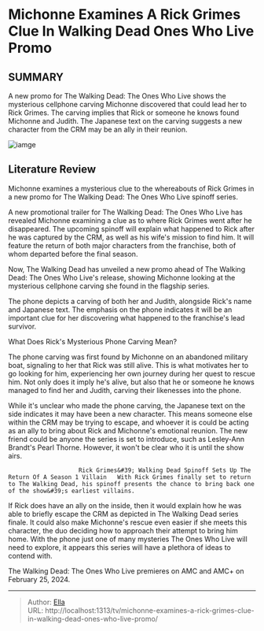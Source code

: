 # Michonne Examines A Rick Grimes Clue In Walking Dead Ones Who Live Promo


## SUMMARY 



  A new promo for The Walking Dead: The Ones Who Live shows the mysterious cellphone carving Michonne discovered that could lead her to Rick Grimes.   The carving implies that Rick or someone he knows found Michonne and Judith.   The Japanese text on the carving suggests a new character from the CRM may be an ally in their reunion.  

![iamge](https://static1.srcdn.com/wordpress/wp-content/uploads/2024/01/rick-grimes-bloody-in-the-walking-dead-the-ones-who-live-1.jpg)

## Literature Review
Michonne examines a mysterious clue to the whereabouts of Rick Grimes in a new promo for The Walking Dead: The Ones Who Live spinoff series.




A new promotional trailer for The Walking Dead: The Ones Who Live has revealed Michonne examining a clue as to where Rick Grimes went after he disappeared. The upcoming spinoff will explain what happened to Rick after he was captured by the CRM, as well as his wife&#39;s mission to find him. It will feature the return of both major characters from the franchise, both of whom departed before the final season.




Now, The Walking Dead has unveiled a new promo ahead of The Walking Dead: The Ones Who Live&#39;s release, showing Michonne looking at the mysterious cellphone carving she found in the flagship series.


 

The phone depicts a carving of both her and Judith, alongside Rick&#39;s name and Japanese text. The emphasis on the phone indicates it will be an important clue for her discovering what happened to the franchise&#39;s lead survivor.


 What Does Rick&#39;s Mysterious Phone Carving Mean? 
          

The phone carving was first found by Michonne on an abandoned military boat, signaling to her that Rick was still alive. This is what motivates her to go looking for him, experiencing her own journey during her quest to rescue him. Not only does it imply he&#39;s alive, but also that he or someone he knows managed to find her and Judith, carving their likenesses into the phone.




While it&#39;s unclear who made the phone carving, the Japanese text on the side indicates it may have been a new character. This means someone else within the CRM may be trying to escape, and whoever it is could be acting as an ally to bring about Rick and Michonne&#39;s emotional reunion. The new friend could be anyone the series is set to introduce, such as Lesley-Ann Brandt&#39;s Pearl Thorne. However, it won&#39;t be clear who it is until the show airs.

                        Rick Grimes&#39; Walking Dead Spinoff Sets Up The Return Of A Season 1 Villain   With Rick Grimes finally set to return to The Walking Dead, his spinoff presents the chance to bring back one of the show&#39;s earliest villains.    

If Rick does have an ally on the inside, then it would explain how he was able to briefly escape the CRM as depicted in The Walking Dead series finale. It could also make Michonne&#39;s rescue even easier if she meets this character, the duo deciding how to approach their attempt to bring him home. With the phone just one of many mysteries The Ones Who Live will need to explore, it appears this series will have a plethora of ideas to contend with.






The Walking Dead: The Ones Who Live premieres on AMC and AMC&#43; on February 25, 2024.






---

> Author: [Ella](https://instagram.hk.cn/)  
> URL: http://localhost:1313/tv/michonne-examines-a-rick-grimes-clue-in-walking-dead-ones-who-live-promo/  

